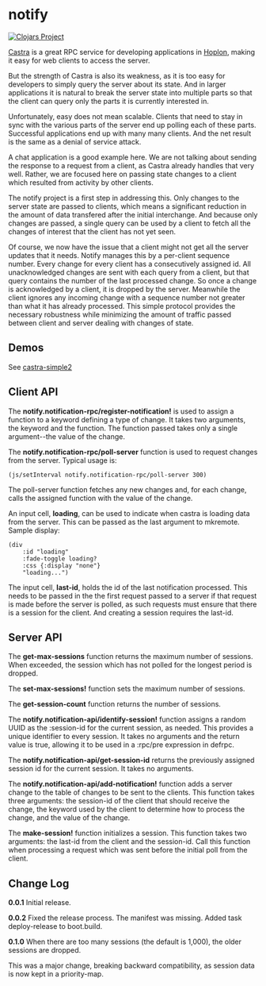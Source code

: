 # notify
[![Clojars Project](http://clojars.org/hoplon/notify/latest-version.svg)](http://clojars.org/hoplon/notify)

[Castra](https://github.com/hoplon/castra)
is a great RPC service for developing applications in
[Hoplon](https://github.com/hoplon/hoplon),
making it easy for web clients to access the server.

But the strength of Castra is also its weakness, as it is
too easy for developers to simply query the server about
its state. And in larger applications it is natural to break
the server state into multiple parts so that the client can 
query only the parts it is currently interested in.

Unfortunately, easy does not mean scalable. Clients that need to 
stay in sync with the various parts of the server end up polling 
each of these parts. Successful applications end up with many
many clients. And the net result is the same as a denial of service
attack.

A chat application is a good example here. We are not talking about
sending the response to a request from a client, as Castra already
handles that very well. Rather, we are focused here on passing state
changes to a client which resulted from activity by other clients.

The notify project is a first step in addressing this. Only changes
to the server state are passed to clients, which means a significant 
reduction in the amount of data transfered after the initial interchange.
And because only changes are passed, a single query can be used by
a client to fetch all the changes of interest that the client has not
yet seen.

Of course, we now have the issue that a client might not get all the
server updates that it needs. Notify manages this by a per-client sequence
number. Every change for every client has a consecutively assigned id.
All unacknowledged changes are sent with each query from a client, but that query
contains the number of the last processed change. So once a change is acknowledged
by a client, it is dropped by the server. Meanwhile the client ignores any 
incoming change with a sequence number not greater than what it has already processed.
This simple protocol provides the necessary robustness while minimizing the amount
of traffic passed between client and server dealing with changes of state.

## Demos

See [castra-simple2](https://github.com/hoplon/demos/tree/master/castra-simple2)

## Client API

The **notify.notification-rpc/register-notification!** is used to assign a function to a 
keyword defining a type of 
change. It takes two arguments, the keyword and the function. The function passed takes
only a single argument--the value of the change.

The **notify.notification-rpc/poll-server** function is used to request changes from the 
server. Typical usage is:

```
(js/setInterval notify.notification-rpc/poll-server 300)
```

The poll-server function fetches any new changes and, for each change, calls the assigned 
function with the value of the change.

An input cell, **loading**, can be used to indicate when castra is loading
data from the server. This can be passed as the last argument to mkremote. Sample display:

```
(div
    :id "loading"
    :fade-toggle loading?
    :css {:display "none"}
    "loading...")
```

The input cell, **last-id**, holds the id of the last notification processed. This needs to be passed in
the the first request passed to a server if that request is made before the server is polled,
as such requests must ensure that there is a session for the client. And creating a session requires
the last-id.

## Server API

The **get-max-sessions** function returns the maximum number of sessions.
When exceeded, the session which has not polled for the longest period is dropped.

The **set-max-sessions!** function sets the maximum number of sessions.

The **get-session-count** function returns the number of sessions.

The **notify.notification-api/identify-session!** function assigns a random UUID as the 
:session-id for the current session, as needed. This provides a unique identifier to every 
session. It takes no arguments and the return value is true, 
allowing it to be used in a :rpc/pre expression in defrpc.

The **notify.notification-api/get-session-id** returns the previously assigned 
session id for the current session. It takes no arguments.

The **notify.notification-api/add-notification!** function adds a server change to the table
of changes to be sent to the clients. This function takes three arguments:
the session-id of the client that should receive the change, the keyword used by the client to
determine how to process the change, and the value of the change.

The **make-session!** function initializes a session. This function takes two arguments:
the last-id from the client and the session-id. Call this function when processing a request
which was sent before the initial poll from the client.

## Change Log

**0.0.1** Initial release.

**0.0.2** Fixed the release process. The manifest 
was missing. Added task deploy-release to boot.build.

**0.1.0** When there are too many sessions (the default is 1,000),
the older sessions are dropped.

This was a major change, breaking backward compatibility, as session data
is now kept in a priority-map.

